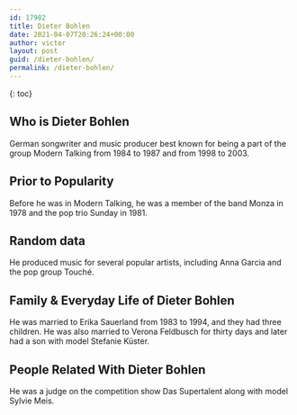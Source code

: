 ```yaml
---
id: 17982
title: Dieter Bohlen
date: 2021-04-07T20:26:24+00:00
author: victor
layout: post
guid: /dieter-bohlen/
permalink: /dieter-bohlen/
---
```



{: toc}


## Who is Dieter Bohlen



German songwriter and music producer best known for being a part of the group Modern Talking from 1984 to 1987 and from 1998 to 2003.

                
                
                
## Prior to Popularity



Before he was in Modern Talking, he was a member of the band Monza in 1978 and the pop trio Sunday in 1981.

                
                
                
## Random data



He produced music for several popular artists, including Anna Garcia and the pop group Touché.

                
                
                
## Family & Everyday Life of Dieter Bohlen



He was married to Erika Sauerland from 1983 to 1994, and they had three children. He was also married to Verona Feldbusch for thirty days and later had a son with model Stefanie Küster.

                
                
                
## People Related With Dieter Bohlen



He was a judge on the competition show Das Supertalent along with model Sylvie Meis.

                
              
            
          
          
          
